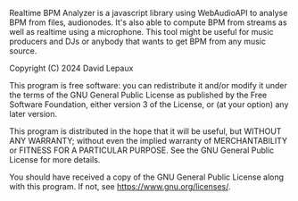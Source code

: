 Realtime BPM Analyzer is a javascript library using WebAudioAPI to
analyse BPM from files, audionodes. It's also able to compute BPM from
streams as well as realtime using a microphone. This tool might be
useful for music producers and DJs or anybody that wants to get BPM
from any music source.

Copyright (C) 2024  David Lepaux

This program is free software: you can redistribute it and/or modify
it under the terms of the GNU General Public License as published by
the Free Software Foundation, either version 3 of the License, or
(at your option) any later version.

This program is distributed in the hope that it will be useful,
but WITHOUT ANY WARRANTY; without even the implied warranty of
MERCHANTABILITY or FITNESS FOR A PARTICULAR PURPOSE. See the
GNU General Public License for more details.

You should have received a copy of the GNU General Public License
along with this program. If not, see <https://www.gnu.org/licenses/>.

